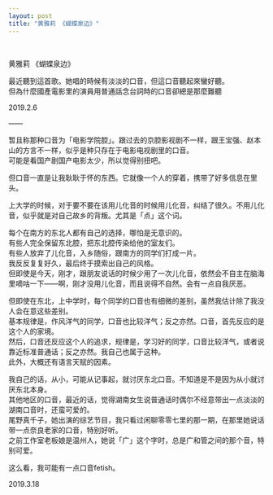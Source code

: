 ```yaml
---
layout: post
title: "黄雅莉 《蝴蝶泉边》"
---
```


  
&nbsp;
&nbsp;


黄雅莉 《蝴蝶泉边》

最近聽到這首歌。她唱的時候有淡淡的口音，但這口音聽起來蠻好聽。
<br>但為什麼國產電影里的演員用普通話念台詞時的口音卻總是那麼難聽

2019.2.6

——

暂且称那种口音为「电影学院腔」。跟过去的京腔影视剧不一样，跟王宝强、赵本山的方言不一样，似乎是种只存在于电影电视剧里的口音。
<br>可能是看国产剧国产电影太少，所以觉得别扭吧。

但口音一直是让我耿耿于怀的东西。它就像一个人的穿着，携带了好多信息在里头。

上大学的时候，对于要不要在该用儿化音的时候用儿化音，纠结了很久。不用儿化音，似乎就是对自己故乡的背叛。尤其是「点」这个词。

每个在南方的东北人都有自己的选择，哪怕是无意识的。
<br>有些人完全保留东北腔，把东北腔传染给他的室友们。
<br>有些人放弃了儿化音，入乡随俗，跟南方的同学们打成一片。
<br>我反反复复好久，最后终于摸索出自己的风格。
<br>但即使是今天，刚才，跟朋友说话的时候少用了一次儿化音，依然会不自主在脑海里嘀咕一下——啊，刚才没用儿化音，而且说得不自然。会有一点自我厌恶。

但即使在东北，上中学时，每个同学的口音也有细微的差别，虽然我估计除了我没人会在意这些差别。
<br>基本规律是，作风洋气的同学，口音也比较洋气；反之亦然。口音，首先反应的是这个人的家境。
<br>然后，口音还反应这个人的追求，规律是，学习好的同学，口音比较洋气，或者说靠近标准普通话；反之亦然。我自己也属于这种。
<br>此外，大概还有语言天赋的因素。

我自己的话，从小，可能从记事起，就讨厌东北口音。不知道是不是因为从小就讨厌东北本身。
<br>其他地区的口音，最近的话，觉得湖南女生说普通话时偶尔不经意带出一点淡淡的湖南口音时，还蛮可爱的。
<br>尾野真千子，她出演的综艺节目，我只看过闲聊零零七里的那一期，在那里她说话带一点奈良老家的口音，特别好听。
<br>之前工作室老板娘是温州人，她说「广」这个字时，总是广和管之间的那个音，特别可爱。

这么看，我可能有一点口音fetish。

2019.3.18